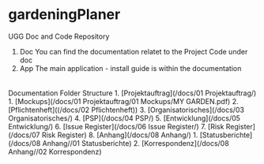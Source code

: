 # gardeningPlaner

UGG Doc and Code Repository

1.  Doc
    You can find the documentation relatet to the Project Code under doc
2.  App
    The main application - install guide is within the documentation
    
    
  ######
  Documentation Folder Structure
    1. [Projektauftrag](/docs/01 Projektauftrag/)
        1. [Mockups](/docs/01 Projektauftrag/01 Mockups/MY GARDEN.pdf)
    2. [Pflichtenheft]((/docs/02 Pflichtenheft))
    3. [Organisatorisches](/docs/03 Organisatorisches/)
    4. [PSP](/docs/04 PSP/)
    5. [Entwicklung](/docs/05 Entwicklung/)
    6. [Issue Register](/docs/06 Issue Register/)
    7. [Risk Register](/docs/07 Risk Register)
    8. [Anhang](/docs/08 Anhang/)
        1. [Statusberichte](/docs/08 Anhang//01 Statusberichte)
        2. [Korrespondenz](/docs/08 Anhang//02 Korrespondenz)
